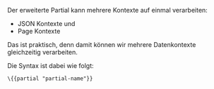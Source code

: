 Der erweiterte Partial kann mehrere Kontexte auf einmal verarbeiten:

* JSON Kontexte und
* Page Kontexte

Das ist praktisch, denn damit können wir mehrere Datenkontexte gleichzeitig verarbeiten. 

Die Syntax ist dabei wie folgt:
``` hbs
\{{partial "partial-name"}}
```